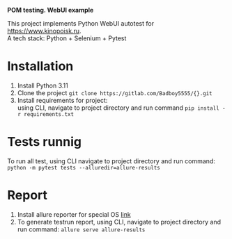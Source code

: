**POM testing. WebUI example**  

This project implements Python WebUI autotest for https://www.kinopoisk.ru.  
A tech stack: Python + Selenium + Pytest  

 
 # Installation
1. Install Python 3.11
2. Clone the project `git clone https://gitlab.com/Badboy5555/{}.git`
3. Install requirements for project:   
   using CLI, navigate to project directory and run command `pip install -r requirements.txt`
   
# Tests runnig
To run all test, using CLI navigate to project directory and run command: `python -m pytest tests --alluredir=allure-results`

# Report 
1. Install allure reporter for special OS [link](https://github.com/allure-framework/allure2)
2. To generate testrun report, using CLI, navigate to project directory and run command: `allure serve allure-results`